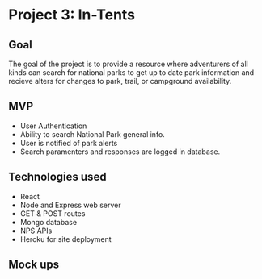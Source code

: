 # Project 3: In-Tents

## Goal
The goal of the project is to provide a resource where adventurers of all kinds can search for national parks to get up to date park information and recieve alters for changes to park, trail, or campground availability.

## MVP
* User Authentication 
* Ability to search National Park general info.
* User is notified of park alerts
* Search paramenters and responses are logged in database.

## Technologies used
* React
* Node and Express web server
* GET & POST routes
* Mongo database
* NPS APIs
* Heroku for site deployment


## Mock ups

